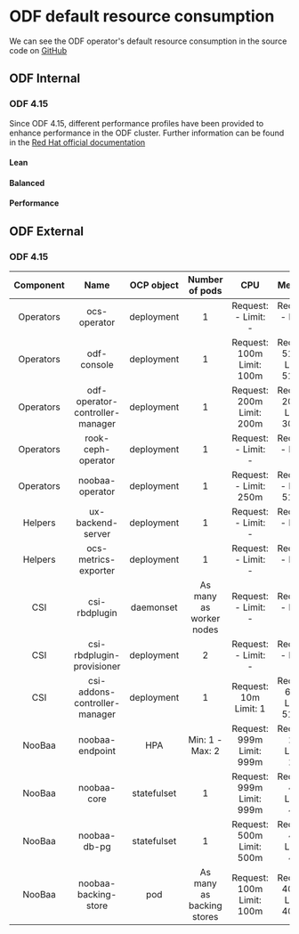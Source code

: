 # ODF default resource consumption

We can see the ODF operator's default resource consumption in the source code on [GitHub](https://github.com/red-hat-storage/ocs-operator/blob/bfb00a97a999ebb7446ff58da1db88a2c105dfa6/controllers/defaults/resources.go)

## ODF Internal

### ODF 4.15

Since ODF 4.15, different performance profiles have been provided to enhance performance in the ODF cluster. Further information can be found in the [Red Hat official documentation](https://access.redhat.com/documentation/en-us/red_hat_openshift_data_foundation/4.15/html-single/planning_your_deployment/index#resource-requirements-for-performance-profiles_rhodf)

#### Lean

#### Balanced

#### Performance

## ODF External

### ODF 4.15

| **Component** |             **Name**            | **OCP object** |     **Number of pods**    |          **CPU**          |          **Memory**         |
|:-------------:|:-------------------------------:|:--------------:|:-------------------------:|:-------------------------:|:---------------------------:|
|   Operators   |           ocs-operator          |   deployment   |             1             |    Request: - Limit: -    |     Request: - Limit: -     |
|   Operators   |           odf-console           |   deployment   |             1             | Request: 100m Limit: 100m | Request: 512Mi Limit: 512Mi |
|   Operators   | odf-operator-controller-manager |   deployment   |             1             | Request: 200m Limit: 200m | Request: 200Mi Limit: 300Mi |
|   Operators   |        rook-ceph-operator       |   deployment   |             1             |    Request: - Limit: -    |     Request: - Limit: -     |
|   Operators   |         noobaa-operator         |   deployment   |             1             |   Request: - Limit: 250m  |   Request: - Limit: 512Mi   |
|    Helpers    |        ux-backend-server        |   deployment   |             1             |    Request: - Limit: -    |     Request: - Limit: -     |
|    Helpers    |       ocs-metrics-exporter      |   deployment   |             1             |    Request: - Limit: -    |     Request: - Limit: -     |
|      CSI      |          csi-rbdplugin          |    daemonset   |  As many as worker nodes  |    Request: - Limit: -    |     Request: - Limit: -     |
|      CSI      |    csi-rbdplugin-provisioner    |   deployment   |             2             |    Request: - Limit: -    |     Request: - Limit: -     |
|      CSI      |  csi-addons-controller-manager  |   deployment   |             1             |   Request: 10m Limit: 1   |  Request: 64Mi Limit: 512Mi |
|     NooBaa    |         noobaa-endpoint         |       HPA      |      Min: 1 - Max: 2      | Request: 999m Limit: 999m |   Request: 2Gi Limit: 2Gi   |
|     NooBaa    |           noobaa-core           |   statefulset  |             1             | Request: 999m Limit: 999m |   Request: 4Gi Limit: 4Gi   |
|     NooBaa    |           noobaa-db-pg          |   statefulset  |             1             | Request: 500m Limit: 500m |   Request: 4Gi Limit: 4Gi   |
|     NooBaa    |       noobaa-backing-store      |       pod      | As many as backing stores | Request: 100m Limit: 100m | Request: 400Mi Limit: 400Mi |
